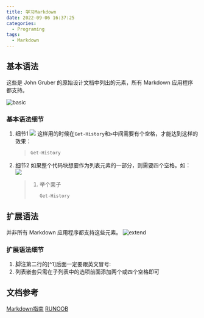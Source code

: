 ```yaml
---
title: 学习Markdown
date: 2022-09-06 16:37:25
categories:
  - Programing
tags:
  - Markdown
---
```


## 基本语法
这些是 John Gruber 的原始设计文档中列出的元素，所有 Markdown 应用程序都支持。
<!--more-->
![basic](https://img-blog.csdnimg.cn/2021080722171071.png)

### 基本语法细节
1. 细节1
    ![](https://i.postimg.cc/hvnhM3k2/1.jpg)
    这样用的时候在`Get-History`和`>`中间需要有个空格，才能达到这样的效果：
    >```python
    > Get-History
    >```

2. 细节2
    如果整个代码块想要作为列表元素的一部分，则需要四个空格。如：
    ![](https://i.postimg.cc/yxTxGyBs/2.jpg)
    > 1. 举个栗子
    >    ```python
    >    Get-History
    >    ```


## 扩展语法
并非所有 Markdown 应用程序都支持这些元素。
![extend](https://img-blog.csdnimg.cn/20210807221747578.png)

### 扩展语法细节
1. 脚注第二行的[^1]后面一定要跟英文冒号: 
2. 列表嵌套只需在子列表中的选项前面添加两个或四个空格即可

## 文档参考
[Markdown指南](https://www.markdown.xyz/)
[RUNOOB](https://www.runoob.com/markdown/md-tutorial.html)